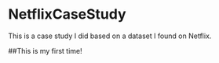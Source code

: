 # NetflixCaseStudy
This is a case study I did based on a dataset I found on Netflix.

##This is my first time!

